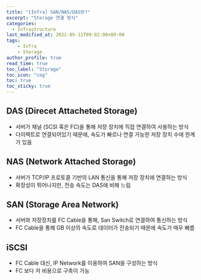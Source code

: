 ```yaml
---
title: "[Infra] SAN/NAS/DAS란?"
excerpt: "Storage 연결 방식"
categories: 
  - Infrastructure
last_modified_at: 2022-05-11T09:02:00+09:00
tags: 
    - Infra
    - Storage
author_profile: true
read_time: true
toc_label: "Storage" 
toc_icon: "cog" 
toc: true
toc_sticky: true
---
```


## DAS (Direcet Attacheted Storage)
* 서버가 채널 (SCSI 혹은 FC)을 통해 저장 장치에 직접 연결하여 사용하는 방식
* 다이렉트로 연결되어있기 때문에, 속도가 빠르나 연결 가능한 저장 장치 수에 한계가 있음

## NAS (Network Attached Storage)
* 서버가 TCP/IP 프로토콜 기반의 LAN 통신을 통해 저장 장치에 연결하는 방식
* 확장성이 뛰어나지만, 전송 속도는 DAS에 비해 느림

## SAN (Storage Area Network)
* 서버와 저장장치를 FC Cable을 통해, San Switch로 연결하여 통신하는 방식
* FC Cable을 통해 GB 이상의 속도로 데이터가 전송되기 때문에 속도가 매우 빠름

## iSCSI
* FC Cable 대신, IP Network를 이용하여 SAN을 구성하는 방식
* FC 보다 저 비용으로 구축이 가능
